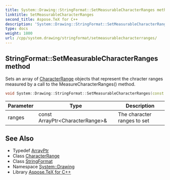 ```yaml
---
title: System::Drawing::StringFormat::SetMeasurableCharacterRanges method
linktitle: SetMeasurableCharacterRanges
second_title: Aspose.TeX for C++
description: 'System::Drawing::StringFormat::SetMeasurableCharacterRanges method. Sets an array of CharacterRange objects that represent the chracter ranges measured by a call to the MeasureCharacterRanges() method in C++.'
type: docs
weight: 1800
url: /cpp/system.drawing/stringformat/setmeasurablecharacterranges/
---
```

## StringFormat::SetMeasurableCharacterRanges method


Sets an array of [CharacterRange](../../characterrange/) objects that represent the chracter ranges measured by a call to the MeasureCharacterRanges() method.

```cpp
void System::Drawing::StringFormat::SetMeasurableCharacterRanges(const ArrayPtr<CharacterRange> &ranges)
```


| Parameter | Type | Description |
| --- | --- | --- |
| ranges | const ArrayPtr\<CharacterRange\>\& | The character ranges to set |

## See Also

* Typedef [ArrayPtr](../../../system/arrayptr/)
* Class [CharacterRange](../../characterrange/)
* Class [StringFormat](../)
* Namespace [System::Drawing](../../)
* Library [Aspose.TeX for C++](../../../)
